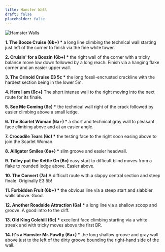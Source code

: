 ```yaml
---
title: Hamster Wall
draft: false
placeholder: false
---
```


![Hamster Walls](/img/peak/matlock/colehill-hamster-walls-1.jpg)

**1\. The Booze Cruise (6b+) \*** a long line climbing the technical wall starting just left of the corner to finish via the fine white tower.

**2\. Cruisin' for a Boozin (6b+) \*** the right wall of the corner with a tricky balance move low down followed by a long reach. Finish via a hanging flake corner and an easier upper wall.

**3\. The Crinoid Cruise E3 5c \*** the long fossil-encrusted crackline with the hardest section being in the lower 5m.

**4\. Here I am (6c+)** The short intense wall to the right moving into the next route for its finale.

**5\. See Me Coming (6c) \*** the technical wall right of the crack followed by easier climbing above a small ledge.

**6\. The Scarlet Woman (6a+) \*** a short and technical gray wall to pleasant face climbing above and at an easier angle.

**7\. Crocodile Tears (6c) \*** the testing face to the right soon easing above to join the Scarlet Woman.

**8\. Alligator Smiles (6a+) \*** slim groove and easier headwall.

**9\. Tolley put the Kettle On (6c)** easy start to difficult blind moves from a flake to rounded ledge above. Easier above.

**10\. The Convert (7a)** A difficult route with a slappy central section and steep finale. Originally E3 5b!

**11\. Forbidden Fruit (6b+) \*** the obvious line via a steep start and slabbier walls above. Good.

**12\. Another Roadside Attraction (6a) \*** a long line via a shallow scoop and groove. A good intro to the cliff.

**13\. Old King Colehill (6c) \*** excellent face climbing starting via a white streak and with tricky moves above the first BR.

**14\. It's a Hamster Mr. Fawlty (6a+) \*** the long shallow groove and gray wall above just to the left of the dirty groove bounding the right-hand side of the wall.

